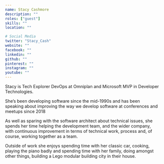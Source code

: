 ```yaml
---
name: Stacy Cashmore
description: ""
roles: ["guest"]
skills: ""
location: ""

# Social Media
twitter: "Stacy_Cash"
website: ""
facebook: ""
linkedin: ""
github: ""
pinterest: ""
instagram: ""
youtube: ""
---
```


Stacy is Tech Explorer DevOps at Omniplan and Microsoft MVP in Developer Technologies.
 
She’s been developing software since the mid-1990s and has been speaking about improving the way we develop software at conferences and meetups since 2018
 
As well as sparing with the software architect about technical issues, she spends her time helping the development team, and the wider company, with continuous improvement in terms of technical work, process and, of course, working together as a team.
 
Outside of work she enjoys spending time with her classic car, cooking, playing the piano badly and spending time with her family, doing amongst other things, building a Lego modular building city in their house.
<!--more-->


